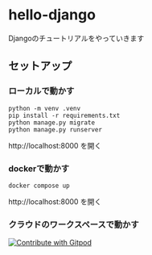 # hello-django
Djangoのチュートリアルをやっていきます

## セットアップ
### ローカルで動かす
```
python -m venv .venv
pip install -r requirements.txt
python manage.py migrate
python manage.py runserver
```

http://localhost:8000 を開く

### dockerで動かす
```
docker compose up
```

http://localhost:8000 を開く

### クラウドのワークスペースで動かす

<a href="https://gitpod.io/#https://github.com/EngineMaker/hello-django">
  <img
    src="https://img.shields.io/badge/Contribute%20with-Gitpod-908a85?logo=gitpod"
    alt="Contribute with Gitpod"
  />
</a>


